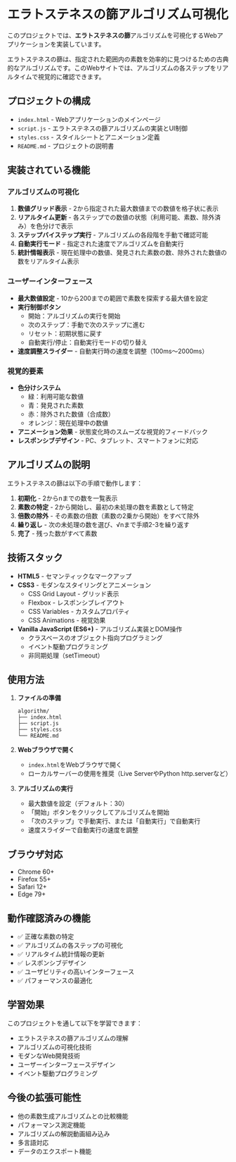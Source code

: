 # エラトステネスの篩アルゴリズム可視化

このプロジェクトでは、**エラトステネスの篩**アルゴリズムを可視化するWebアプリケーションを実装しています。

エラトステネスの篩は、指定された範囲内の素数を効率的に見つけるための古典的なアルゴリズムです。このWebサイトでは、アルゴリズムの各ステップをリアルタイムで視覚的に確認できます。

## プロジェクトの構成

- `index.html` - Webアプリケーションのメインページ
- `script.js` - エラトステネスの篩アルゴリズムの実装とUI制御
- `styles.css` - スタイルシートとアニメーション定義
- `README.md` - プロジェクトの説明書

## 実装されている機能

### アルゴリズムの可視化

1. **数値グリッド表示** - 2から指定された最大数値までの数値を格子状に表示
2. **リアルタイム更新** - 各ステップでの数値の状態（利用可能、素数、除外済み）を色分けで表示
3. **ステップバイステップ実行** - アルゴリズムの各段階を手動で確認可能
4. **自動実行モード** - 指定された速度でアルゴリズムを自動実行
5. **統計情報表示** - 現在処理中の数値、発見された素数の数、除外された数値の数をリアルタイム表示

### ユーザーインターフェース

- **最大数値設定** - 10から200までの範囲で素数を探索する最大値を設定
- **実行制御ボタン**
  - 開始：アルゴリズムの実行を開始
  - 次のステップ：手動で次のステップに進む
  - リセット：初期状態に戻す
  - 自動実行/停止：自動実行モードの切り替え
- **速度調整スライダー** - 自動実行時の速度を調整（100ms〜2000ms）

### 視覚的要素

- **色分けシステム**
  - 緑：利用可能な数値
  - 青：発見された素数
  - 赤：除外された数値（合成数）
  - オレンジ：現在処理中の数値
- **アニメーション効果** - 状態変化時のスムーズな視覚的フィードバック
- **レスポンシブデザイン** - PC、タブレット、スマートフォンに対応

## アルゴリズムの説明

エラトステネスの篩は以下の手順で動作します：

1. **初期化** - 2からnまでの数を一覧表示
2. **素数の特定** - 2から開始し、最初の未処理の数を素数として特定
3. **倍数の除外** - その素数の倍数（素数の2乗から開始）をすべて除外
4. **繰り返し** - 次の未処理の数を選び、√nまで手順2-3を繰り返す
5. **完了** - 残った数がすべて素数

## 技術スタック

- **HTML5** - セマンティックなマークアップ
- **CSS3** - モダンなスタイリングとアニメーション
  - CSS Grid Layout - グリッド表示
  - Flexbox - レスポンシブレイアウト
  - CSS Variables - カスタムプロパティ
  - CSS Animations - 視覚効果
- **Vanilla JavaScript (ES6+)** - アルゴリズム実装とDOM操作
  - クラスベースのオブジェクト指向プログラミング
  - イベント駆動プログラミング
  - 非同期処理（setTimeout）

## 使用方法

1. **ファイルの準備**
   ```
   algorithm/
   ├── index.html
   ├── script.js
   ├── styles.css
   └── README.md
   ```

2. **Webブラウザで開く**
   - `index.html`をWebブラウザで開く
   - ローカルサーバーの使用を推奨（Live ServerやPython http.serverなど）

3. **アルゴリズムの実行**
   - 最大数値を設定（デフォルト：30）
   - 「開始」ボタンをクリックしてアルゴリズムを開始
   - 「次のステップ」で手動実行、または「自動実行」で自動実行
   - 速度スライダーで自動実行の速度を調整

## ブラウザ対応

- Chrome 60+
- Firefox 55+
- Safari 12+
- Edge 79+

## 動作確認済みの機能

- ✅ 正確な素数の特定
- ✅ アルゴリズムの各ステップの可視化
- ✅ リアルタイム統計情報の更新
- ✅ レスポンシブデザイン
- ✅ ユーザビリティの高いインターフェース
- ✅ パフォーマンスの最適化

## 学習効果

このプロジェクトを通して以下を学習できます：

- エラトステネスの篩アルゴリズムの理解
- アルゴリズムの可視化技術
- モダンなWeb開発技術
- ユーザーインターフェースデザイン
- イベント駆動プログラミング

## 今後の拡張可能性

- 他の素数生成アルゴリズムとの比較機能
- パフォーマンス測定機能
- アルゴリズムの解説動画組み込み
- 多言語対応
- データのエクスポート機能